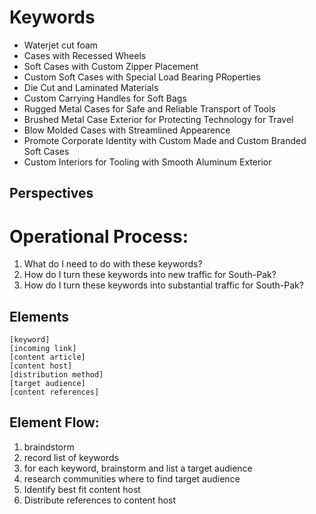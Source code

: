 Keywords
==========

- Waterjet cut foam
- Cases with Recessed Wheels
- Soft Cases with Custom Zipper Placement
- Custom Soft Cases with Special Load Bearing PRoperties
- Die Cut and Laminated Materials
- Custom Carrying Handles for Soft Bags
- Rugged Metal Cases for Safe and Reliable Transport of Tools
- Brushed Metal Case Exterior for Protecting Technology for Travel
- Blow Molded Cases with Streamlined Appearence
- Promote Corporate Identity with Custom Made and Custom Branded Soft Cases
- Custom Interiors for Tooling with Smooth Aluminum Exterior

Perspectives
--------------
<?php 

$Geography = [North Carolina, California, Georgia, Texas, Florida, New York, Pennsylvania, Illinois, Ohio, New Jersey, Virginia];

echo $Geography[$n];

?>

Operational Process:
====================

1. What do I need to do with these keywords?
2. How do I turn these keywords into new traffic for South-Pak?
3. How do I turn these keywords into substantial traffic for South-Pak?
    
Elements
--------

    [keyword]
    [incoming link]
    [content article]
    [content host]
    [distribution method]
    [target audience]
    [content references]

Element Flow:
-------------

1. braindstorm
2. record list of keywords
3. for each keyword, brainstorm and list a target audience
4. research communities where to find target audience
5. Identify best fit content host
6. Distribute references to content host

